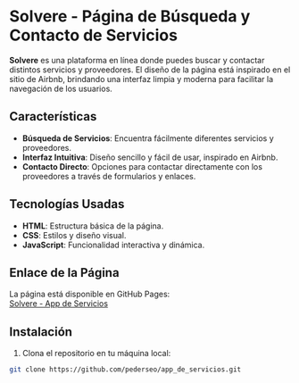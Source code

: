 # Solvere - Página de Búsqueda y Contacto de Servicios

**Solvere** es una plataforma en línea donde puedes buscar y contactar distintos servicios y proveedores. El diseño de la página está inspirado en el sitio de Airbnb, brindando una interfaz limpia y moderna para facilitar la navegación de los usuarios.

## Características

- **Búsqueda de Servicios**: Encuentra fácilmente diferentes servicios y proveedores.
- **Interfaz Intuitiva**: Diseño sencillo y fácil de usar, inspirado en Airbnb.
- **Contacto Directo**: Opciones para contactar directamente con los proveedores a través de formularios y enlaces.

## Tecnologías Usadas

- **HTML**: Estructura básica de la página.
- **CSS**: Estilos y diseño visual.
- **JavaScript**: Funcionalidad interactiva y dinámica.

## Enlace de la Página

La página está disponible en GitHub Pages:  
[Solvere - App de Servicios](https://pederseo.github.io/app_de_servicios/)

## Instalación

1. Clona el repositorio en tu máquina local:

```bash
git clone https://github.com/pederseo/app_de_servicios.git
